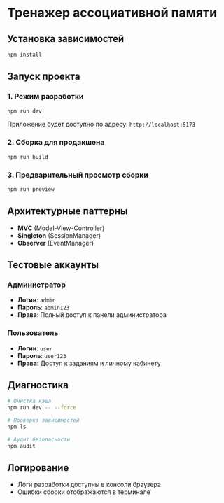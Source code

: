 # Тренажер ассоциативной памяти

## Установка зависимостей

```bash
npm install
```

## Запуск проекта

### 1. Режим разработки

```bash
npm run dev
```

Приложение будет доступно по адресу: `http://localhost:5173`

### 2. Сборка для продакшена

```bash
npm run build
```

### 3. Предварительный просмотр сборки

```bash
npm run preview
```

## Архитектурные паттерны
- **MVC** (Model-View-Controller)
- **Singleton** (SessionManager)
- **Observer** (EventManager)

## Тестовые аккаунты

### Администратор
- **Логин**: `admin`
- **Пароль**: `admin123`
- **Права**: Полный доступ к панели администратора

### Пользователь
- **Логин**: `user`
- **Пароль**: `user123`
- **Права**: Доступ к заданиям и личному кабинету

## Диагностика

```bash
# Очистка кэша
npm run dev -- --force

# Проверка зависимостей
npm ls

# Аудит безопасности
npm audit
```

## Логирование
- Логи разработки доступны в консоли браузера
- Ошибки сборки отображаются в терминале